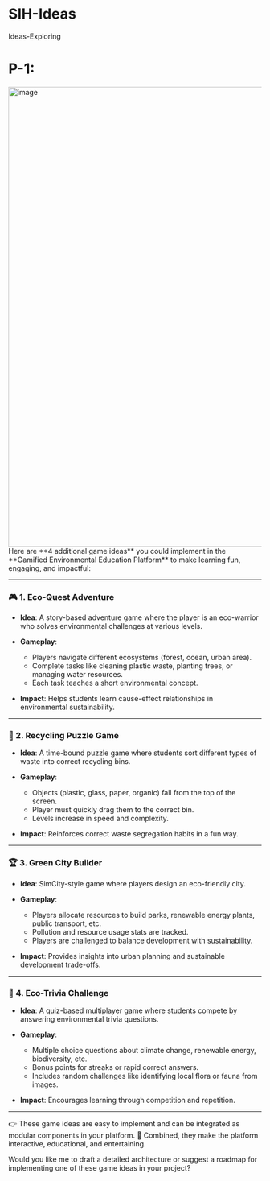 # SIH-Ideas
Ideas-Exploring

# P-1:
<img width="1493" height="914" alt="image" src="https://github.com/user-attachments/assets/2c65b8d0-400b-4eb8-bb92-88bf59381d22" />
Here are **4 additional game ideas** you could implement in the **Gamified Environmental Education Platform** to make learning fun, engaging, and impactful:

---

### 🎮 1. **Eco-Quest Adventure**

* **Idea**: A story-based adventure game where the player is an eco-warrior who solves environmental challenges at various levels.
* **Gameplay**:

  * Players navigate different ecosystems (forest, ocean, urban area).
  * Complete tasks like cleaning plastic waste, planting trees, or managing water resources.
  * Each task teaches a short environmental concept.
* **Impact**: Helps students learn cause-effect relationships in environmental sustainability.

---

### 🧩 2. **Recycling Puzzle Game**

* **Idea**: A time-bound puzzle game where students sort different types of waste into correct recycling bins.
* **Gameplay**:

  * Objects (plastic, glass, paper, organic) fall from the top of the screen.
  * Player must quickly drag them to the correct bin.
  * Levels increase in speed and complexity.
* **Impact**: Reinforces correct waste segregation habits in a fun way.

---

### 🏆 3. **Green City Builder**

* **Idea**: SimCity-style game where players design an eco-friendly city.
* **Gameplay**:

  * Players allocate resources to build parks, renewable energy plants, public transport, etc.
  * Pollution and resource usage stats are tracked.
  * Players are challenged to balance development with sustainability.
* **Impact**: Provides insights into urban planning and sustainable development trade-offs.

---

### 🌳 4. **Eco-Trivia Challenge**

* **Idea**: A quiz-based multiplayer game where students compete by answering environmental trivia questions.
* **Gameplay**:

  * Multiple choice questions about climate change, renewable energy, biodiversity, etc.
  * Bonus points for streaks or rapid correct answers.
  * Includes random challenges like identifying local flora or fauna from images.
* **Impact**: Encourages learning through competition and repetition.

---

👉 These game ideas are easy to implement and can be integrated as modular components in your platform.
🎯 Combined, they make the platform interactive, educational, and entertaining.

Would you like me to draft a detailed architecture or suggest a roadmap for implementing one of these game ideas in your project?
